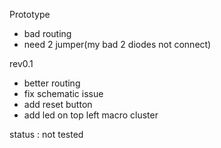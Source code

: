 Prototype

- bad routing
- need 2 jumper(my bad 2 diodes not connect)

rev0.1

- better routing
- fix schematic issue
- add reset button
- add led on top left macro cluster

status : not tested
